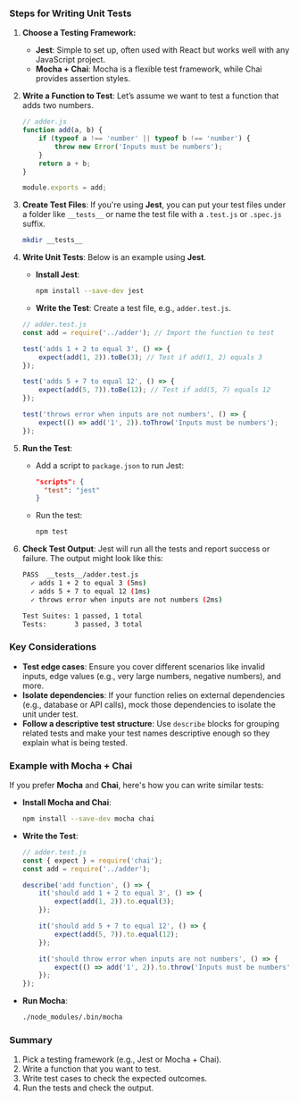 ### Steps for Writing Unit Tests

1. **Choose a Testing Framework:**
   - **Jest**: Simple to set up, often used with React but works well with any JavaScript project.
   - **Mocha + Chai**: Mocha is a flexible test framework, while Chai provides assertion styles.

2. **Write a Function to Test**: 
   Let’s assume we want to test a function that adds two numbers.

   ```javascript
   // adder.js
   function add(a, b) {
       if (typeof a !== 'number' || typeof b !== 'number') {
           throw new Error('Inputs must be numbers');
       }
       return a + b;
   }

   module.exports = add;
   ```

3. **Create Test Files**: 
   If you're using **Jest**, you can put your test files under a folder like `__tests__` or name the test file with a `.test.js` or `.spec.js` suffix.

   ```bash
   mkdir __tests__
   ```

4. **Write Unit Tests**: 
   Below is an example using **Jest**.

   - **Install Jest**:
     ```bash
     npm install --save-dev jest
     ```

   - **Write the Test**: Create a test file, e.g., `adder.test.js`.

   ```javascript
   // adder.test.js
   const add = require('../adder'); // Import the function to test

   test('adds 1 + 2 to equal 3', () => {
       expect(add(1, 2)).toBe(3); // Test if add(1, 2) equals 3
   });

   test('adds 5 + 7 to equal 12', () => {
       expect(add(5, 7)).toBe(12); // Test if add(5, 7) equals 12
   });

   test('throws error when inputs are not numbers', () => {
       expect(() => add('1', 2)).toThrow('Inputs must be numbers');
   });
   ```

5. **Run the Test**:
   - Add a script to `package.json` to run Jest:
     ```json
     "scripts": {
       "test": "jest"
     }
     ```

   - Run the test:
     ```bash
     npm test
     ```

6. **Check Test Output**: 
   Jest will run all the tests and report success or failure. The output might look like this:

   ```bash
   PASS  __tests__/adder.test.js
     ✓ adds 1 + 2 to equal 3 (5ms)
     ✓ adds 5 + 7 to equal 12 (1ms)
     ✓ throws error when inputs are not numbers (2ms)

   Test Suites: 1 passed, 1 total
   Tests:       3 passed, 3 total
   ```

### Key Considerations
- **Test edge cases**: Ensure you cover different scenarios like invalid inputs, edge values (e.g., very large numbers, negative numbers), and more.
- **Isolate dependencies**: If your function relies on external dependencies (e.g., database or API calls), mock those dependencies to isolate the unit under test.
- **Follow a descriptive test structure**: Use `describe` blocks for grouping related tests and make your test names descriptive enough so they explain what is being tested.

### Example with Mocha + Chai

If you prefer **Mocha** and **Chai**, here's how you can write similar tests:

- **Install Mocha and Chai**:
  ```bash
  npm install --save-dev mocha chai
  ```

- **Write the Test**:
  ```javascript
  // adder.test.js
  const { expect } = require('chai');
  const add = require('../adder');

  describe('add function', () => {
      it('should add 1 + 2 to equal 3', () => {
          expect(add(1, 2)).to.equal(3);
      });

      it('should add 5 + 7 to equal 12', () => {
          expect(add(5, 7)).to.equal(12);
      });

      it('should throw error when inputs are not numbers', () => {
          expect(() => add('1', 2)).to.throw('Inputs must be numbers');
      });
  });
  ```

- **Run Mocha**:
  ```bash
  ./node_modules/.bin/mocha
  ```

### Summary
1. Pick a testing framework (e.g., Jest or Mocha + Chai).
2. Write a function that you want to test.
3. Write test cases to check the expected outcomes.
4. Run the tests and check the output.

